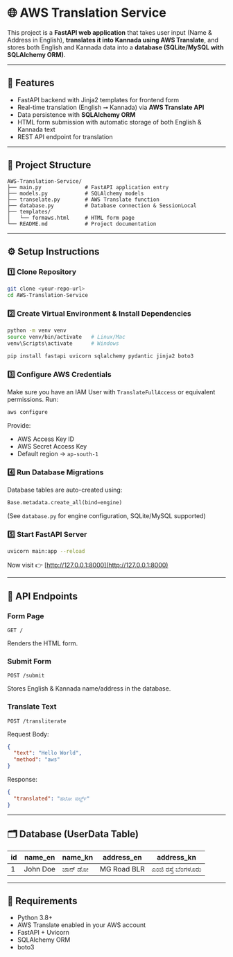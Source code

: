 # 🌐 AWS Translation Service

This project is a **FastAPI web application** that takes user input (Name & Address in English), **translates it into Kannada using AWS Translate**, and stores both English and Kannada data into a **database (SQLite/MySQL with SQLAlchemy ORM)**.

---

## 🚀 Features

* FastAPI backend with Jinja2 templates for frontend form
* Real-time translation (English ➞ Kannada) via **AWS Translate API**
* Data persistence with **SQLAlchemy ORM**
* HTML form submission with automatic storage of both English & Kannada text
* REST API endpoint for translation

---

## 📂 Project Structure

```
AWS-Translation-Service/
├── main.py              # FastAPI application entry
├── models.py            # SQLAlchemy models
├── transelate.py        # AWS Translate function
├── database.py          # Database connection & SessionLocal
├── templates/
│   └── formaws.html     # HTML form page
└── README.md            # Project documentation
```

---

## ⚙️ Setup Instructions

### 1️⃣ Clone Repository

```bash
git clone <your-repo-url>
cd AWS-Translation-Service
```

### 2️⃣ Create Virtual Environment & Install Dependencies

```bash
python -m venv venv
source venv/bin/activate   # Linux/Mac
venv\Scripts\activate      # Windows

pip install fastapi uvicorn sqlalchemy pydantic jinja2 boto3
```

### 3️⃣ Configure AWS Credentials

Make sure you have an IAM User with `TranslateFullAccess` or equivalent permissions.
Run:

```bash
aws configure
```

Provide:

* AWS Access Key ID
* AWS Secret Access Key
* Default region → `ap-south-1`

### 4️⃣ Run Database Migrations

Database tables are auto-created using:

```python
Base.metadata.create_all(bind=engine)
```

(See `database.py` for engine configuration, SQLite/MySQL supported)

### 5️⃣ Start FastAPI Server

```bash
uvicorn main:app --reload
```

Now visit 👉 [http://127.0.0.1:8000](http://127.0.0.1:8000)

---

## 📱 API Endpoints

### Form Page

```
GET /
```

Renders the HTML form.

### Submit Form

```
POST /submit
```

Stores English & Kannada name/address in the database.

### Translate Text

```
POST /transliterate
```

Request Body:

```json
{
  "text": "Hello World",
  "method": "aws"
}
```

Response:

```json
{
  "translated": "ಹಲೋ ವರ್ಲ್ಡ್"
}
```

---

## 🗂️ Database (UserData Table)

| id | name\_en | name\_kn | address\_en | address\_kn         |
| -- | -------- | -------- | ----------- | ------------------- |
| 1  | John Doe | ಜಾನ್ ಡೋ  | MG Road BLR | ಎಂಜಿ ರಸ್ತೆ ಬೆಂಗಳೂರು |

---

## 📌 Requirements

* Python 3.8+
* AWS Translate enabled in your AWS account
* FastAPI + Uvicorn
* SQLAlchemy ORM
* boto3
